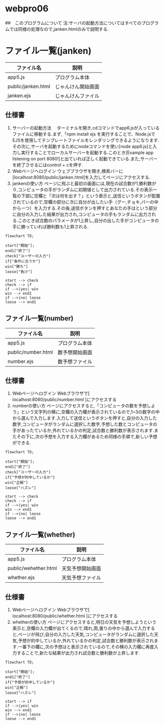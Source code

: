 
# webpro06
##　このプログラムについて
注:サーバの起動方法についてはすべてのプログラムでは同様の処理なので,janken.htmlのみで説明する.
# ファイル一覧(janken)

ファイル名|説明
-|-
app5.js|プログラム本体
public/janken.html|じゃんけん開始画面
janken.ejs|じゃんけんファイル

## 仕様書
1. サーバーの起動方法
　ターミナルを開き,cdコマンドでapp6.jsが入っているファイルに移動する.まず,「npm install ejs を実行することで、Node.jsでEJSを使用してテンプレートファイルをレンダリングできるようになります.その次に,サーバを起動するためにnodeコマンドを使い[node app6.js]と入力し実行することでローカルサーバーを起動する.このとき[Example app listening on port 8080!]と出ていれば正しく起動できている.また,サーバーを終了させるにはcontrol + cを押す.
1. Webページへログイン
ウェブブラウザを開き,検索バーに[localhost:8080/public/janken.html]を入力してページにアクセスする.
1. jankenの使い方
ページに飛ぶと最初の画面には,現在の試合数が1,勝利数が０,コンピュータの手がランダムに初期値として出力されている.その表示一覧の下部に空欄と「次は何を出す？」という表示と,送信というボタンが配置されているので,空欄の部分に次に自分が出したい手（グー,チョキ,パーの中から一つ）を入力する.その後,送信ボタンを押すとあなたの手はという部分に自分の入力した結果が出力され,コンピュータの手もランダムに出力される.このとき試合数のパラメータが1上昇し,自分の出した手がコンピュータの手に勝っていれば勝利数も1上昇される.

```mermaid
flowchart TD;

start["開始"];
end1["終了"]
check["ユーザーの入力"]
if{"条件に合うか"}
win["勝ち"]
loose["負け"]

start --> check
check --> if
if -->|yes| win
win --> end1
if -->|no| loose
loose --> end1
```
## ファイル一覧(number)
ファイル名|説明
-|-
app5.js|プログラム本体
public/number.html|数予想開始画面
number.ejs|数予想ファイル


## 仕様書
1. Webページへログイン
Webブラウザで[ localhost:8080/public/number.html ]にアクセスする
1. numberの使い方
ページにアクセスすると,「コンピュータの数を予想しよう」という文字列の横に,空欄の入力欄が表示されているので,1~3の数字の中から選んで入力します.入力して送信というボタンを押すと,自分の入力した数字,コンピュータがランダムに選択した数字,予想した数とコンピュータの手があったているか,外れているかの判定,試合数と勝利数が表示されます.またその下に,次の予想を入力する入力欄があるため同様の手順で,新しい予想ができる.


```mermaid
flowchart TD;

start["開始"];
end1["終了"]
check["ユーザーの入力"]
if{"予想が的中しているか"}
win["正解"]
loose["ハズレ"]

start --> check
check --> if
if -->|yes| win
win --> end1
if -->|no| loose
loose --> end1
```

## ファイル一覧(whether)
ファイル名|説明
-|-
app5.js|プログラム本体
public/wehether.html|天気予想開始画面
whether.ejs|天気予想ファイル


## 仕様書
1. Webページへログイン
Webブラウザで[ localhost:8080/public/whether.html ]にアクセスする
1. whetherの使い方
ページにアクセスすると,明日の天気を予想しようという表示と,空欄の入力欄が出てくるので,晴れ,雨,曇りの中から選んで入力すると,ページが飛び,自分の入力した天気,コンピュータがランダムに選択した天気,予想が的中しているか,外れているかの判定,試合数と勝利数が表示されます.一番下の欄に,次の予想はと表示されているので,その横の入力欄に再度入力することで,新たな結果が出力され試合数と勝利数が上昇します.

```mermaid
flowchart TD;

start["開始"];
end1["終了"]
if{"予想が的中しているか"}
win["正解"]
loose["ハズレ"]

start --> if
if -->|yes| win
win --> end1
if -->|no| loose
loose --> end1
```